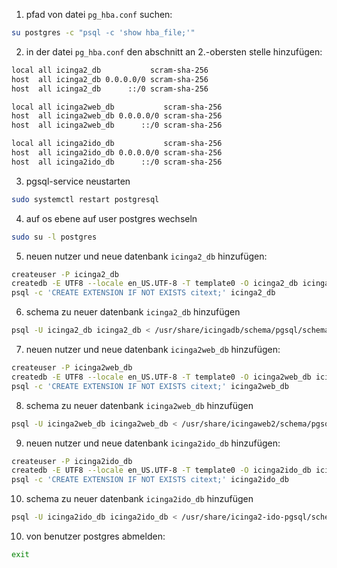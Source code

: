 1. pfad von datei ``pg_hba.conf`` suchen:
```bash
su postgres -c "psql -c 'show hba_file;'"
```

2. in der datei ``pg_hba.conf`` den abschnitt an 2.-obersten stelle hinzufügen:
```txt
local all icinga2_db           scram-sha-256
host  all icinga2_db 0.0.0.0/0 scram-sha-256
host  all icinga2_db      ::/0 scram-sha-256

local all icinga2web_db           scram-sha-256
host  all icinga2web_db 0.0.0.0/0 scram-sha-256
host  all icinga2web_db      ::/0 scram-sha-256

local all icinga2ido_db           scram-sha-256
host  all icinga2ido_db 0.0.0.0/0 scram-sha-256
host  all icinga2ido_db      ::/0 scram-sha-256
```
3. pgsql-service neustarten
```bash
sudo systemctl restart postgresql
```
4. auf os ebene auf user postgres wechseln
```bash
sudo su -l postgres
```
5. neuen nutzer und neue datenbank ``icinga2_db`` hinzufügen:
```bash
createuser -P icinga2_db
createdb -E UTF8 --locale en_US.UTF-8 -T template0 -O icinga2_db icinga2_db
psql -c 'CREATE EXTENSION IF NOT EXISTS citext;' icinga2_db
```
6. schema zu neuer datenbank ``icinga2_db`` hinzufügen
```bash
psql -U icinga2_db icinga2_db < /usr/share/icingadb/schema/pgsql/schema.sql
```
7. neuen nutzer und neue datenbank ``icinga2web_db`` hinzufügen:
```bash
createuser -P icinga2web_db
createdb -E UTF8 --locale en_US.UTF-8 -T template0 -O icinga2web_db icinga2web_db
psql -c 'CREATE EXTENSION IF NOT EXISTS citext;' icinga2web_db
```
8. schema zu neuer datenbank ``icinga2web_db`` hinzufügen
```bash
psql -U icinga2web_db icinga2web_db < /usr/share/icingaweb2/schema/pgsql.schema.sql
```
9. neuen nutzer und neue datenbank ``icinga2ido_db`` hinzufügen:
```bash
createuser -P icinga2ido_db
createdb -E UTF8 --locale en_US.UTF-8 -T template0 -O icinga2ido_db icinga2ido_db
psql -c 'CREATE EXTENSION IF NOT EXISTS citext;' icinga2ido_db
```
10. schema zu neuer datenbank ``icinga2ido_db`` hinzufügen
```bash
psql -U icinga2ido_db icinga2ido_db < /usr/share/icinga2-ido-pgsql/schema/pgsql.sql
```
10. von benutzer postgres abmelden:
```bash
exit
```

